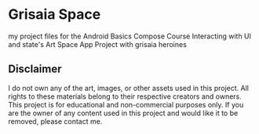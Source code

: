 # Grisaia Space

my project files for the Android Basics Compose Course Interacting with UI and state's Art Space App Project
with grisaia heroines

## Disclaimer
I do not own any of the art, images, or other assets used in this project. All rights to these materials belong to their respective creators and owners. This project is for educational and non-commercial purposes only. If you are the owner of any content used in this project and would like it to be removed, please contact me.
